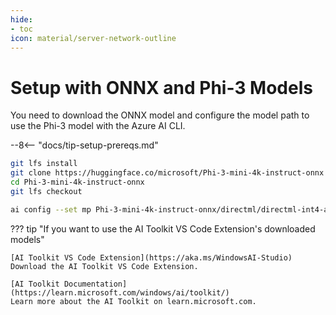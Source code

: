 ```yaml
---
hide:
- toc
icon: material/server-network-outline
---
```


# Setup with ONNX and Phi-3 Models

You need to download the ONNX model and configure the model path to use the Phi-3 model with the Azure AI CLI.

--8<-- "docs/tip-setup-prereqs.md"

```bash title="Clone/download the Phi-3 ONNX Model"
git lfs install
git clone https://huggingface.co/microsoft/Phi-3-mini-4k-instruct-onnx
cd Phi-3-mini-4k-instruct-onnx
git lfs checkout
```

```bash title="Configure the Model Path"
ai config --set mp Phi-3-mini-4k-instruct-onnx/directml/directml-int4-awq-block-128
```

??? tip "If you want to use the AI Toolkit VS Code Extension's downloaded models"

    [AI Toolkit VS Code Extension](https://aka.ms/WindowsAI-Studio)  
    Download the AI Toolkit VS Code Extension.  

    [AI Toolkit Documentation](https://learn.microsoft.com/windows/ai/toolkit/)  
    Learn more about the AI Toolkit on learn.microsoft.com.


